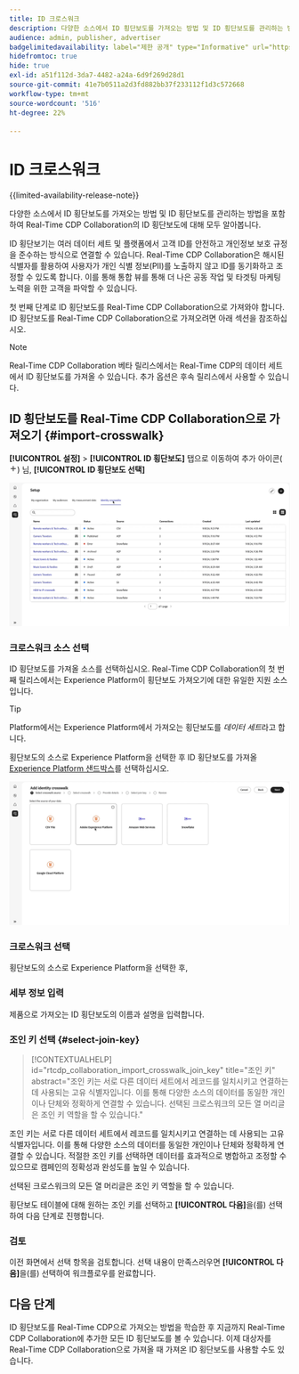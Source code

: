 ```yaml
---
title: ID 크로스워크
description: 다양한 소스에서 ID 횡단보도를 가져오는 방법 및 ID 횡단보도를 관리하는 방법을 포함하여 Real-Time CDP Collaboration의 ID 횡단보도에 대해 모두 알아봅니다
audience: admin, publisher, advertiser
badgelimitedavailability: label="제한 공개" type="Informative" url="https://helpx.adobe.com/legal/product-descriptions/real-time-customer-data-platform-collaboration.html newtab=true"
hidefromtoc: true
hide: true
exl-id: a51f112d-3da7-4482-a24a-6d9f269d28d1
source-git-commit: 41e7b0511a2d3fd882bb37f233112f1d3c572668
workflow-type: tm+mt
source-wordcount: '516'
ht-degree: 22%

---
```


# ID 크로스워크

{{limited-availability-release-note}}

다양한 소스에서 ID 횡단보도를 가져오는 방법 및 ID 횡단보도를 관리하는 방법을 포함하여 Real-Time CDP Collaboration의 ID 횡단보도에 대해 모두 알아봅니다.

ID 횡단보기는 여러 데이터 세트 및 플랫폼에서 고객 ID를 안전하고 개인정보 보호 규정을 준수하는 방식으로 연결할 수 있습니다. Real-Time CDP Collaboration은 해시된 식별자를 활용하여 사용자가 개인 식별 정보(PII)를 노출하지 않고 ID를 동기화하고 조정할 수 있도록 합니다. 이를 통해 통합 뷰를 통해 더 나은 공동 작업 및 타겟팅 마케팅 노력을 위한 고객을 파악할 수 있습니다.

첫 번째 단계로 ID 횡단보도를 Real-Time CDP Collaboration으로 가져와야 합니다. ID 횡단보도를 Real-Time CDP Collaboration으로 가져오려면 아래 섹션을 참조하십시오.

>[!NOTE]
>
>Real-Time CDP Collaboration 베타 릴리스에서는 Real-Time CDP의 데이터 세트에서 ID 횡단보도를 가져올 수 있습니다. 추가 옵션은 후속 릴리스에서 사용할 수 있습니다.

## ID 횡단보도를 Real-Time CDP Collaboration으로 가져오기 {#import-crosswalk}

**[!UICONTROL 설정]** > **[!UICONTROL ID 횡단보도]** 탭으로 이동하여 추가 아이콘(![추가 아이콘)을 선택합니다.](/help/assets/icons/plus.png)) 님, **[!UICONTROL ID 횡단보도 선택]**

![ID 횡단보도를 추가하기 위해 화면으로 이동하는 방법에 대한 기록](/help/assets/setup/identity-crosswalks/import-identity-crosswalk.gif)

### 크로스워크 소스 선택

ID 횡단보도를 가져올 소스를 선택하십시오. Real-Time CDP Collaboration의 첫 번째 릴리스에서는 Experience Platform이 횡단보도 가져오기에 대한 유일한 지원 소스입니다.

>[!TIP]
>
>Platform에서는 Experience Platform에서 가져오는 횡단보도를 *데이터 세트*&#x200B;라고 합니다.

횡단보도의 소스로 Experience Platform을 선택한 후 ID 횡단보도를 가져올 [Experience Platform 샌드박스](https://experienceleague.adobe.com/ko/docs/experience-platform/sandbox/home)를 선택하십시오.

![횡단보도 원본을 선택하는 방법에 대한 기록](/help/assets/setup/identity-crosswalks/select-crosswalk-source.gif)

### 크로스워크 선택

횡단보도의 소스로 Experience Platform을 선택한 후,

### 세부 정보 입력

제품으로 가져오는 ID 횡단보도의 이름과 설명을 입력합니다.

### 조인 키 선택 {#select-join-key}

>[!CONTEXTUALHELP]
>id="rtcdp_collaboration_import_crosswalk_join_key"
>title="조인 키"
>abstract="조인 키는 서로 다른 데이터 세트에서 레코드를 일치시키고 연결하는 데 사용되는 고유 식별자입니다. 이를 통해 다양한 소스의 데이터를 동일한 개인이나 단체와 정확하게 연결할 수 있습니다. 선택된 크로스워크의 모든 열 머리글은 조인 키 역할을 할 수 있습니다."

조인 키는 서로 다른 데이터 세트에서 레코드를 일치시키고 연결하는 데 사용되는 고유 식별자입니다. 이를 통해 다양한 소스의 데이터를 동일한 개인이나 단체와 정확하게 연결할 수 있습니다. 적절한 조인 키를 선택하면 데이터를 효과적으로 병합하고 조정할 수 있으므로 캠페인의 정확성과 완성도를 높일 수 있습니다.

선택된 크로스워크의 모든 열 머리글은 조인 키 역할을 할 수 있습니다.

횡단보도 테이블에 대해 원하는 조인 키를 선택하고 **[!UICONTROL 다음]**&#x200B;을(를) 선택하여 다음 단계로 진행합니다.

### 검토

이전 화면에서 선택 항목을 검토합니다. 선택 내용이 만족스러우면 **[!UICONTROL 다음]**&#x200B;을(를) 선택하여 워크플로우를 완료합니다.

## 다음 단계

ID 횡단보도를 Real-Time CDP으로 가져오는 방법을 학습한 후 지금까지 Real-Time CDP Collaboration에 추가한 모든 ID 횡단보도를 볼 수 있습니다. 이제 대상자를 Real-Time CDP Collaboration으로 가져올 때 가져온 ID 횡단보도를 사용할 수도 있습니다.

